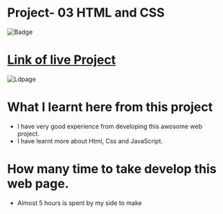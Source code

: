 # Project- 03 HTML and CSS

![Badge]()

# [Link of live Project](https://crudoprjs.netlify.app/)

<!-- ![Page](./img/Ldpage.png) -->
![Ldpage](https://github.com/Krishnakumar3k/CRUD-IN-JS/assets/111342671/227b39f7-6773-4f4f-b686-52755d2b60f0)




# What I learnt here from this project

- I have very good experience from developing this awosome web project.
- I have learnt more about Html, Css and JavaScript.

# How many time to take develop this web page.

- Almost 5 hours is spent by my side to make